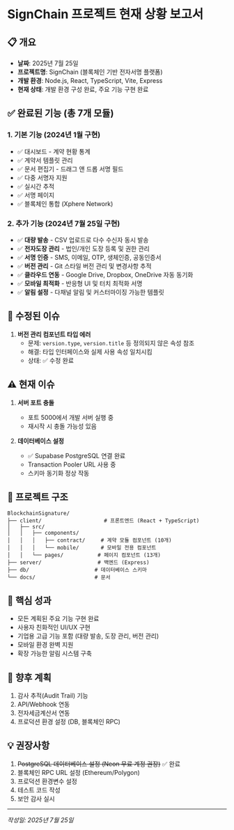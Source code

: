 # SignChain 프로젝트 현재 상황 보고서

## 📋 개요
- **날짜**: 2025년 7월 25일
- **프로젝트명**: SignChain (블록체인 기반 전자서명 플랫폼)
- **개발 환경**: Node.js, React, TypeScript, Vite, Express
- **현재 상태**: 개발 환경 구성 완료, 주요 기능 구현 완료

## ✅ 완료된 기능 (총 7개 모듈)

### 1. **기본 기능** (2024년 1월 구현)
- ✅ 대시보드 - 계약 현황 통계
- ✅ 계약서 템플릿 관리 
- ✅ 문서 편집기 - 드래그 앤 드롭 서명 필드
- ✅ 다중 서명자 지원
- ✅ 실시간 추적
- ✅ 서명 페이지
- ✅ 블록체인 통합 (Xphere Network)

### 2. **추가 기능** (2024년 7월 25일 구현)
- ✅ **대량 발송** - CSV 업로드로 다수 수신자 동시 발송
- ✅ **전자도장 관리** - 법인/개인 도장 등록 및 권한 관리
- ✅ **서명 인증** - SMS, 이메일, OTP, 생체인증, 공동인증서
- ✅ **버전 관리** - Git 스타일 버전 관리 및 변경사항 추적
- ✅ **클라우드 연동** - Google Drive, Dropbox, OneDrive 자동 동기화
- ✅ **모바일 최적화** - 반응형 UI 및 터치 최적화 서명
- ✅ **알림 설정** - 다채널 알림 및 커스터마이징 가능한 템플릿

## 🔧 수정된 이슈
1. **버전 관리 컴포넌트 타입 에러**
   - 문제: `version.type`, `version.title` 등 정의되지 않은 속성 참조
   - 해결: 타입 인터페이스와 실제 사용 속성 일치시킴
   - 상태: ✅ 수정 완료

## ⚠️ 현재 이슈
1. **서버 포트 충돌**
   - 포트 5000에서 개발 서버 실행 중
   - 재시작 시 충돌 가능성 있음

2. **데이터베이스 설정**
   - ✅ Supabase PostgreSQL 연결 완료
   - Transaction Pooler URL 사용 중
   - 스키마 동기화 정상 작동

## 📁 프로젝트 구조
```
BlockchainSignature/
├── client/                    # 프론트엔드 (React + TypeScript)
│   ├── src/
│   │   ├── components/       
│   │   │   ├── contract/     # 계약 모듈 컴포넌트 (10개)
│   │   │   └── mobile/       # 모바일 전용 컴포넌트
│   │   └── pages/           # 페이지 컴포넌트 (13개)
├── server/                  # 백엔드 (Express)
├── db/                     # 데이터베이스 스키마
└── docs/                   # 문서
```

## 🔑 핵심 성과
- 모든 계획된 주요 기능 구현 완료
- 사용자 친화적인 UI/UX 구현
- 기업용 고급 기능 포함 (대량 발송, 도장 관리, 버전 관리)
- 모바일 환경 완벽 지원
- 확장 가능한 알림 시스템 구축

## 🚀 향후 계획
1. 감사 추적(Audit Trail) 기능
2. API/Webhook 연동
3. 전자세금계산서 연동
4. 프로덕션 환경 설정 (DB, 블록체인 RPC)

## 💡 권장사항
1. ~~PostgreSQL 데이터베이스 설정 (Neon 무료 계정 권장)~~ ✅ 완료
2. 블록체인 RPC URL 설정 (Ethereum/Polygon)
3. 프로덕션 환경변수 설정
4. 테스트 코드 작성
5. 보안 감사 실시

---
*작성일: 2025년 7월 25일*
